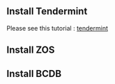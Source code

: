 ## Install Tendermint
Please see this tutorial : [tendermint](tendermint/Install.md)

## Install ZOS

## Install BCDB

